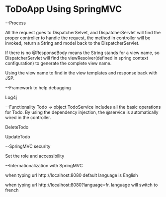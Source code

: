# ToDoApp Using SpringMVC 

--Process

All the request goes to DispatcherSelvet, and DispatcherServlet will find the proper controller to handle the request, the method in controller will be invoked, return a String and model back to the DispatcherServlet.

If there is no @ResponseBody means the String stands for a view name, so DispatcherServlet will find the viewResolver(defined in spring context configuration) to generate the complete view name.

Using the view name to find in the view templates and response back with JSP.

--Framework to help debugging

Log4j

--Functionality
Todo -> object
TodoService includes all the basic operations for Todo. By using the dependency injection, the @service is automatically wired in the controller.

DeleteTodo

UpdateTodo

--SpringMVC security

Set the role and accessibility

--Internationalization with SpringMVC

when typing url  http://localhost:8080 default language is English

when typing url http://localhost:8080?language=fr. language will switch to french
